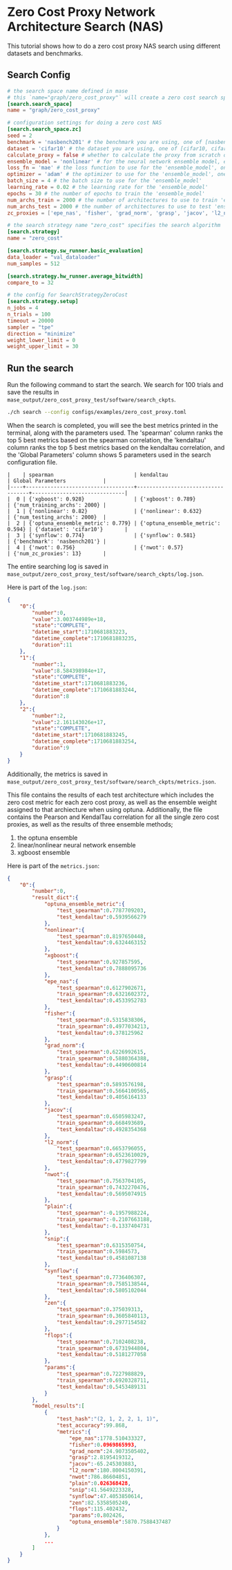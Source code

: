 # Zero Cost Proxy Network Architecture Search (NAS)

This tutorial shows how to do a zero cost proxy NAS search using different datasets and benchmarks.

## Search Config
```toml
# the search space name defined in mase
# this `name="graph/zero_cost_proxy"` will create a zero cost search space
[search.search_space]
name = "graph/zero_cost_proxy"

# configuration settings for doing a zero cost NAS
[search.search_space.zc]
seed = 2
benchmark = 'nasbench201' # the benchmark you are using, one of [nasbench101, nasbench201]
dataset = 'cifar10' # the dataset you are using, one of [cifar10, cifar100]
calculate_proxy = false # whether to calculate the proxy from scratch or look them up from an api
ensemble_model = 'nonlinear' # for the neural network ensemble model, either 'linear' or 'nonlinear'
loss_fn = 'mae' # the loss function to use for the 'ensemble_model', one of [mse, mae, huber]
optimizer = 'adam' # the optimizer to use for the 'ensemble_model', one of [adam, adamW, rmsProp]
batch_size = 4 # the batch size to use for the 'ensemble_model'
learning_rate = 0.02 # the learning rate for the 'ensemble_model'
epochs = 30 # the number of epochs to train the 'ensemble_model'
num_archs_train = 2000 # the number of architectures to use to train 'ensemble_model'
num_archs_test = 2000 # the number of architectures to use to test 'ensemble_model'
zc_proxies = ['epe_nas', 'fisher', 'grad_norm', 'grasp', 'jacov', 'l2_norm', 'nwot', 'plain', 'snip', 'synflow', 'zen', 'flops', 'params'] # the zero cost proxies to evaluate

# the search strategy name "zero_cost" specifies the search algorithm
[search.strategy]
name = "zero_cost"

[search.strategy.sw_runner.basic_evaluation]
data_loader = "val_dataloader"
num_samples = 512

[search.strategy.hw_runner.average_bitwidth]
compare_to = 32

# the config for SearchStrategyZeroCost
[search.strategy.setup]
n_jobs = 4
n_trials = 100
timeout = 20000
sampler = "tpe"
direction = "minimize"
weight_lower_limit = 0
weight_upper_limit = 30
```

## Run the search
Run the following command to start the search. We search for 100 trials and save the results in `mase_output/zero_cost_proxy_test/software/search_ckpts`.

```bash
./ch search --config configs/examples/zero_cost_proxy.toml
```

When the search is completed, you will see the best metrics printed in the terminal, along with the parameters used. 
The 'spearman' column ranks the top 5 best metrics based on the spearman correlation, the 'kendaltau' column ranks the top 5 best metrics based on the kendaltau correlation, and the 'Global Parameters' column shows 5 parameters used in the search configuration file. 

```text
|    | spearman                          | kendaltau                         | Global Parameters            |
|----+-----------------------------------+-----------------------------------+------------------------------|
|  0 | {'xgboost': 0.928}                | {'xgboost': 0.789}                | {'num_training_archs': 2000} |
|  1 | {'nonlinear': 0.82}               | {'nonlinear': 0.632}              | {'num_testing_archs': 2000}  |
|  2 | {'optuna_ensemble_metric': 0.779} | {'optuna_ensemble_metric': 0.594} | {'dataset': 'cifar10'}       |
|  3 | {'synflow': 0.774}                | {'synflow': 0.581}                | {'benchmark': 'nasbench201'} |
|  4 | {'nwot': 0.756}                   | {'nwot': 0.57}                    | {'num_zc_proxies': 13}       |
```

The entire searching log is saved in `mase_output/zero_cost_proxy_test/software/search_ckpts/log.json`.

Here is part of the `log.json`:

```json
{
    "0":{
        "number":0,
        "value":3.003744989e+18,
        "state":"COMPLETE",
        "datetime_start":1710681883223,
        "datetime_complete":1710681883235,
        "duration":11
    },
    "1":{
        "number":1,
        "value":8.584398984e+17,
        "state":"COMPLETE",
        "datetime_start":1710681883236,
        "datetime_complete":1710681883244,
        "duration":8
    },
    "2":{
        "number":2,
        "value":2.161143026e+17,
        "state":"COMPLETE",
        "datetime_start":1710681883245,
        "datetime_complete":1710681883254,
        "duration":9
    }
}
```

Additionally, the metrics is saved in `mase_output/zero_cost_proxy_test/software/search_ckpts/metrics.json`.

This file contains the results of each test architecture which includes the zero cost metric for each zero cost proxy, as well as the ensemble weight assigned to that archiecture when using optuna. Additionally, the file contains the Pearson and KendalTau correlation for all the single zero cost proxies, as well as the results of three ensemble methods; 
1. the optuna ensemble
2. linear/nonlinear neural network ensemble
3. xgboost ensemble

Here is part of the `metrics.json`:

```json
{
    "0":{
        "number":0,
        "result_dict":{
            "optuna_ensemble_metric":{
                "test_spearman":0.7787709203,
                "test_kendaltau":0.5939566279
            },
            "nonlinear":{
                "test_spearman":0.8197650448,
                "test_kendaltau":0.6324463152
            },
            "xgboost":{
                "test_spearman":0.927857595,
                "test_kendaltau":0.7888095736
            },
            "epe_nas":{
                "test_spearman":0.6127902671,
                "train_spearman":0.6321602372,
                "test_kendaltau":0.4533952783
            },
            "fisher":{
                "test_spearman":0.5315838306,
                "train_spearman":0.4977034213,
                "test_kendaltau":0.378125962
            },
            "grad_norm":{
                "test_spearman":0.6226992615,
                "train_spearman":0.5880364388,
                "test_kendaltau":0.4490600814
            },
            "grasp":{
                "test_spearman":0.5893576198,
                "train_spearman":0.5664100565,
                "test_kendaltau":0.4056164133
            },
            "jacov":{
                "test_spearman":0.6505983247,
                "train_spearman":0.668493689,
                "test_kendaltau":0.4928354368
            },
            "l2_norm":{
                "test_spearman":0.6653796055,
                "train_spearman":0.6523610029,
                "test_kendaltau":0.4779827799
            },
            "nwot":{
                "test_spearman":0.7563704105,
                "train_spearman":0.7432270476,
                "test_kendaltau":0.5695074915
            },
            "plain":{
                "test_spearman":-0.1957988224,
                "train_spearman":-0.2107663188,
                "test_kendaltau":-0.1337404731
            },
            "snip":{
                "test_spearman":0.6315350754,
                "train_spearman":0.5984573,
                "test_kendaltau":0.4581087138
            },
            "synflow":{
                "test_spearman":0.7736406307,
                "train_spearman":0.7585138544,
                "test_kendaltau":0.5805102044
            },
            "zen":{
                "test_spearman":0.375039313,
                "train_spearman":0.3605840113,
                "test_kendaltau":0.2977154582
            },
            "flops":{
                "test_spearman":0.7102408238,
                "train_spearman":0.6731944804,
                "test_kendaltau":0.5181277058
            },
            "params":{
                "test_spearman":0.7227988829,
                "train_spearman":0.6920328711,
                "test_kendaltau":0.5453489131
            }
        },
        "model_results":[
            {
                "test_hash":"(2, 1, 2, 2, 1, 1)",
                "test_accuracy":99.868,
                "metrics":{
                    "epe_nas":1778.510433327,
                    "fisher":0.0969865993,
                    "grad_norm":24.9073505402,
                    "grasp":2.8195419312,
                    "jacov":-65.245303883,
                    "l2_norm":180.8004150391,
                    "nwot":786.86604851,
                    "plain":0.026368428,
                    "snip":41.5649223328,
                    "synflow":47.4053850614,
                    "zen":82.5358505249,
                    "flops":115.402432,
                    "params":0.802426,
                    "optuna_ensemble":5870.7588437487
                }
            },
            ...
        ]
    }
}
```
